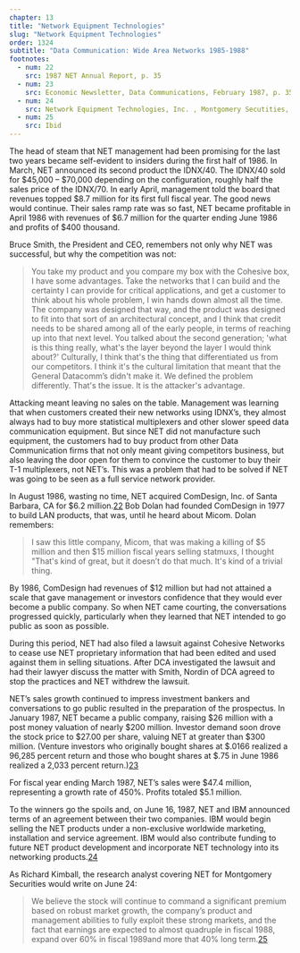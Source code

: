 ```yaml
---
chapter: 13
title: "Network Equipment Technologies"
slug: "Network Equipment Technologies"
order: 1324
subtitle: "Data Communication: Wide Area Networks 1985-1988"
footnotes:
  - num: 22
    src: 1987 NET Annual Report, p. 35
  - num: 23
    src: Economic Newsletter, Data Communications, February 1987, p. 35
  - num: 24
    src: Network Equipment Technologies, Inc. , Montgomery Secutities, June 24, 1987, p. 10
  - num: 25
    src: Ibid
---
```


The head of steam that NET management had been promising for the last two years became self-evident to insiders during the first half of 1986. In March, NET announced its second product the IDNX/40. The IDNX/40 sold for $45,000 – $70,000 depending on the configuration, roughly half the sales price of the IDNX/70. In early April, management told the board that revenues topped $8.7 million for its first full fiscal year. The good news would continue. Their sales ramp rate was so fast, NET became profitable in April 1986 with revenues of $6.7 million for the quarter ending June 1986 and profits of $400 thousand.

Bruce Smith, the President and CEO, remembers not only why NET was successful, but why the competition was not:

>You take my product and you compare my box with the Cohesive box, I have some advantages. Take the networks that I can build and the certainty I can provide for critical applications, and get a customer to think about his whole problem, I win hands down almost all the time. The company was designed that way, and the product was designed to fit into that sort of an architectural concept, and I think that credit needs to be shared among all of the early people, in terms of reaching up into that next level. You talked about the second generation;  'what is this thing really, what's the layer beyond the layer I would think about?' Culturally, I think that's the thing that differentiated us from our competitors. I think it's the cultural limitation that meant that the General Datacomm’s didn't make it. We defined the problem differently. That's the issue. It is the attacker's advantage.

Attacking meant leaving no sales on the table. Management was learning that when customers created their new networks using IDNX’s, they almost always had to buy more statistical multiplexers and other slower speed data communication equipment. But since NET did not manufacture such equipment, the customers had to buy product from other Data Communication firms that not only meant giving competitors business, but also leaving the door open for them to convince the customer to buy their T-1 multiplexers, not NET’s. This was a problem that had to be solved if NET was going to be seen as a full service network provider.

In August 1986, wasting no time, NET acquired ComDesign, Inc. of Santa Barbara, CA for $6.2 million.<a name="fnloc22" href="#fn22">22</a>   Bob Dolan had founded ComDesign in 1977 to build LAN products, that was, until he heard about Micom. Dolan remembers:

>I saw this little company, Micom, that was making a killing of $5 million and then $15 million fiscal years selling statmuxs, I thought "That's kind of great, but it doesn’t do that much. It's kind of a trivial thing.

By 1986, ComDesign had revenues of $12 million but had not attained a scale that gave management or investors confidence that they would ever become a public company. So when NET came courting, the conversations progressed quickly, particularly when they learned that NET intended to go public as soon as possible.

During this period, NET had also filed a lawsuit against Cohesive Networks to cease use NET proprietary information that had been edited and used against them in selling situations. After DCA investigated the lawsuit and had their lawyer discuss the matter with Smith, Nordin of DCA agreed to stop the practices and NET withdrew the lawsuit.

NET’s sales growth continued to impress investment bankers and conversations to go public resulted in the preparation of the prospectus. In January 1987, NET became a public company, raising $26 million with a post money valuation of nearly $200 million. Investor demand soon drove the stock price to $27.00 per share, valuing NET at greater than $300 million. (Venture investors who originally bought shares at $.0166 realized a 96,285 percent return and those who bought shares at $.75 in June 1986 realized a 2,033 percent return.)<a name="fnloc23" href="#fn23">23</a>

For fiscal year ending March 1987, NET’s sales were $47.4 million, representing a growth rate of 450%. Profits totaled $5.1 million.

To the winners go the spoils and, on June 16, 1987, NET and IBM announced terms of an agreement between their two companies. IBM would begin selling the NET products under a non-exclusive worldwide marketing, installation and service agreement. IBM would also contribute funding to future NET product development and incorporate NET technology into its networking products.<a name="fnloc24" href="#fn24">24</a>

As Richard Kimball, the research analyst covering NET for Montgomery Securities would write on June 24:

>We believe the stock will continue to command a significant premium based on robust market growth, the company’s product and management abilities to fully exploit these strong markets, and the fact that earnings are expected to almost quadruple in fiscal 1988, expand over 60% in fiscal 1989and more that 40% long term.<a name="fnloc25" href="#fn25">25</a>
